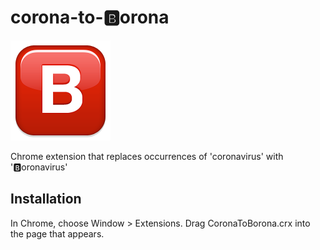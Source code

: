 corona-to-🅱️orona
=============

![](logo.png)

Chrome extension that replaces occurrences of 'coronavirus' with '🅱️oronavirus'

Installation
------------

In Chrome, choose Window > Extensions.  Drag CoronaToBorona.crx into the page that appears.
